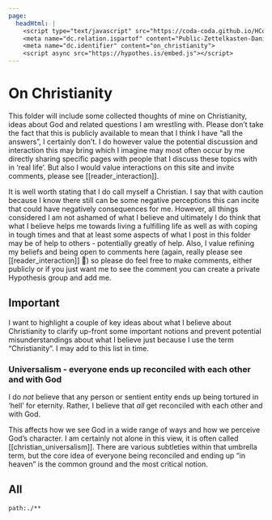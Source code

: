 ```yaml
---
page:
  headHtml: |
    <script type="text/javascript" src="https://coda-coda.github.io/HConfig/1.js"></script>
    <meta name="dc.relation.ispartof" content="Public-Zettelkasten-Daniel-Britten-(ORCID-0000-0002-7860-3595)">
    <meta name="dc.identifier" content="on_christianity">
    <script async src="https://hypothes.is/embed.js"></script>
---
```

# On Christianity

This folder will include some collected thoughts of mine on Christianity, ideas about God and related questions I am wrestling with. Please don’t take the fact that this is publicly available to mean that I think I have “all the answers”, I certainly don’t. I do however value the potential discussion and interaction this may bring which I imagine may most often occur by me directly sharing specific pages with people that I discuss these topics with in ‘real life’. But also I would value interactions on this site and invite comments, please see [[reader_interaction]]. 

It is well worth stating that I do call myself a Christian. I say that with caution because I know there still can be some negative perceptions this can incite that could have negatively consequences for me. However, all things considered I am not ashamed of what I believe and ultimately I do think that what I believe helps me towards living a fulfilling life as well as with coping in tough times and that at least some aspects of what I post in this folder may be of help to others - potentially greatly of help. Also, I value refining my beliefs and being open to comments here (again, really please see [[reader_interaction]] 🙂) so please do feel free to make comments, either publicly or if you just want me to see the comment you can create a private Hypothesis group and add me.

## Important
I want to highlight a couple of key ideas about what I believe about Christianity to clarify up-front some important notions and prevent potential misunderstandings about what I believe just because I use the term “Christianity”. I may add to this list in time.

### Universalism - everyone ends up reconciled with each other and with God
I do *not* believe that any person or sentient entity ends up being tortured in ‘hell’ for eternity. Rather, I believe that *all* get reconciled with each other and with God.

This affects how we see God in a wide range of ways and how we perceive God’s character. I am certainly not alone in this view, it is often called [[christian_universalism]]. There are various subtleties within that umbrella term, but the core idea of everyone being reconciled and ending up “in heaven” is the common ground and the most critical notion.

## All
```query
path:./**
```